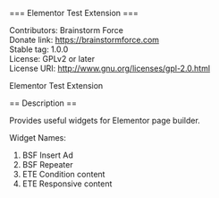 === Elementor Test Extension ===

Contributors: Brainstorm Force \
Donate link: https://brainstormforce.com \
Stable tag: 1.0.0 \
License: GPLv2 or later \
License URI: http://www.gnu.org/licenses/gpl-2.0.html

Elementor Test Extension

== Description ==

Provides useful widgets for Elementor page builder.

Widget Names:
1. BSF Insert Ad
2. BSF Repeater
3. ETE Condition content
4. ETE Responsive content